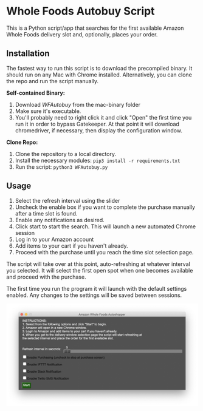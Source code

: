 # Whole Foods Autobuy Script

This is a Python script/app that searches for the first available Amazon Whole Foods delivery slot and, optionally, places your order.

## Installation
The fastest way to run this script is to download the precompiled binary. It should run on any Mac with Chrome installed. Alternatively, you can clone the repo and run the script manually.

**Self-contained Binary:** 
1. Download *WFAutobuy* from the mac-binary folder
2. Make sure it's executable.
3. You'll probably need to right click it and click "Open" the first time you run it in order to bypass Gatekeeper. At that point it will download  chromedriver, if necessary, then display the configuration window.

**Clone Repo:**
1. Clone the repository to a local directory.
2. Install the necessary modules: `pip3 install -r requirements.txt`
3. Run the script: `python3 WFAutobuy.py`

## Usage
1. Select the refresh interval using the slider
2. Uncheck the enable box if you want to complete the purchase manually after a time slot is found.
3. Enable any notifications as desired.
4. Click start to start the search. This will launch a new automated Chrome session
5. Log in to your Amazon account
6. Add items to your cart if you haven't already.
7. Proceed with the purchase until you reach the time slot selection page.

The script will take over at this point, auto-refreshing at whatever interval you selected. It will select the first open spot when one becomes available and proceed with the purchase.

The first time you run the program it will launch with the default settings enabled. Any changes to the settings will be saved between sessions.

![Config Screenshot](/images/config.png?raw=true "Configuration Window")